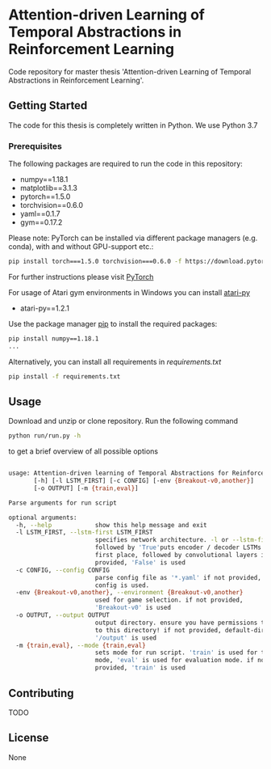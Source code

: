 # Attention-driven Learning of Temporal Abstractions in Reinforcement Learning

Code repository for master thesis 'Attention-driven Learning of Temporal Abstractions in Reinforcement Learning'.

## Getting Started

The code for this thesis is completely written in Python. We use Python 3.7

### Prerequisites

The following packages are required to run the code in this repository:

* numpy==1.18.1
* matplotlib==3.1.3
* pytorch==1.5.0
* torchvision==0.6.0
* yaml==0.1.7
* gym==0.17.2

Please note: PyTorch can be installed via different package managers (e.g. conda), with and without GPU-support etc.:

```bash
pip install torch===1.5.0 torchvision===0.6.0 -f https://download.pytorch.org/whl/torch_stable.html
```

For further instructions please visit [PyTorch](https://pytorch.org/)



For usage of Atari gym environments in Windows you can install [atari-py](https://github.com/openai/atari-py)
- atari-py==1.2.1

Use the package manager [pip](https://pip.pypa.io/en/stable/) to install the required packages:

```bash
pip install numpy==1.18.1
...
```

Alternatively, you can install all requirements in *requirements.txt*

```bash
pip install -f requirements.txt
```

## Usage

Download and unzip or clone repository. Run the following command 

```bash
python run/run.py -h
```

to get a brief overview of all possible options

```bash

usage: Attention-driven learning of Temporal Abstractions for Reinforcement Learning
       [-h] [-l LSTM_FIRST] [-c CONFIG] [-env {Breakout-v0,another}]
       [-o OUTPUT] [-m {train,eval}]

Parse arguments for run script

optional arguments:
  -h, --help            show this help message and exit
  -l LSTM_FIRST, --lstm-first LSTM_FIRST
                        specifies network architecture. -l or --lstm-first
                        followed by 'True'puts encoder / decoder LSTMs in the
                        first place, followed by convolutional layers if not
                        provided, 'False' is used
  -c CONFIG, --config CONFIG
                        parse config file as '*.yaml' if not provided, default
                        config is used.
  -env {Breakout-v0,another}, --environment {Breakout-v0,another}
                        used for game selection. if not provided,
                        'Breakout-v0' is used
  -o OUTPUT, --output OUTPUT
                        output directory. ensure you have permissions to write
                        to this directory! if not provided, default-directory
                        '/output' is used
  -m {train,eval}, --mode {train,eval}
                        sets mode for run script. 'train' is used for training
                        mode, 'eval' is used for evaluation mode. if not
                        provided, 'train' is used
```

## Contributing

 TODO

## License
None
